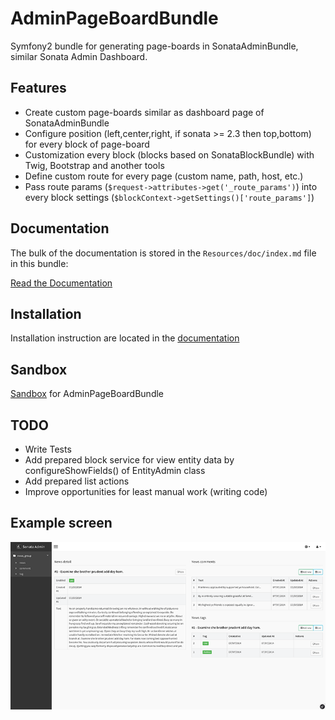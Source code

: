 AdminPageBoardBundle
====================

Symfony2 bundle for generating page-boards in SonataAdminBundle, similar Sonata Admin Dashboard.

Features
------------

* Create custom page-boards similar as dashboard page of SonataAdminBundle
* Configure position (left,center,right, if sonata >= 2.3 then top,bottom) for every block of page-board
* Customization every block (blocks based on SonataBlockBundle) with Twig, Bootstrap and another tools
* Define custom route for every page (custom name, path, host, etc.)
* Pass route params (`$request->attributes->get('_route_params')`) into every block settings (`$blockContext->getSettings()['route_params']`)


Documentation
------------

The bulk of the documentation is stored in the `Resources/doc/index.md` file in this bundle:

[Read the Documentation](https://github.com/suncat2000/AdminPageBoardBundle/tree/master/Resources/doc/index.md)

Installation
------------

Installation instruction are located in the [documentation](https://github.com/suncat2000/AdminPageBoardBundle/tree/master/Resources/doc/index.md)

Sandbox
------------

[Sandbox](https://github.com/suncat2000/admin-page-board-sandbox) for AdminPageBoardBundle

TODO
------------

- Write Tests
- Add prepared block service for view entity data by configureShowFields() of EntityAdmin class
- Add prepared list actions
- Improve opportunities for least manual work (writing code)

Example screen
------------
![](https://raw.githubusercontent.com/suncat2000/AdminPageBoardBundle/master/Resources/doc/screen1.png)